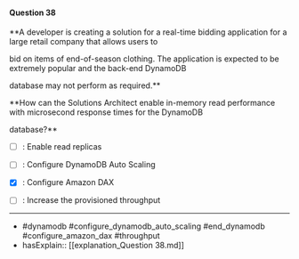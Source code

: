 #### Question  38

**A developer is creating a solution for a real-time bidding application for a large retail company that allows users to

bid on items of end-of-season clothing. The application is expected to be extremely popular and the back-end DynamoDB

database may not perform as required.**

**How can the Solutions Architect enable in-memory read performance with microsecond response times for the DynamoDB

database?**

- [ ] :  Enable read replicas

- [ ] :  Configure DynamoDB Auto Scaling

- [x] :  Configure Amazon DAX

- [ ] :  Increase the provisioned throughput

----

- #dynamodb #configure_dynamodb_auto_scaling #end_dynamodb #configure_amazon_dax #throughput
- hasExplain:: [[explanation_Question  38.md]]
